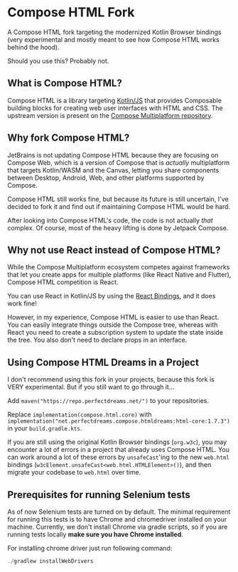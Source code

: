 # Compose HTML Fork

A Compose HTML fork targeting the modernized Kotlin Browser bindings (very experimental and mostly meant to see how Compose HTML works behind the hood).

Should you use this? Probably not.

## What is Compose HTML?

Compose HTML is a library targeting [Kotlin/JS](https://kotlinlang.org/docs/js-overview.html) that provides Composable building blocks for creating web user interfaces with HTML and CSS. The upstream version is present on the [Compose Multiplatform repository](https://github.com/JetBrains/compose-multiplatform/tree/master/html).

## Why fork Compose HTML?

JetBrains is not updating Compose HTML because they are focusing on Compose Web, which is a version of Compose that is *actually* multiplatform that targets Kotlin/WASM and the Canvas, letting you share components between Desktop, Android, Web, and other platforms supported by Compose.

Compose HTML still works fine, but because its future is still uncertain, I've decided to fork it and find out if maintaining Compose HTML would be hard. 

After looking into Compose HTML's code, the code is not actually *that* complex. Of course, most of the heavy lifting is done by Jetpack Compose.

## Why not use React instead of Compose HTML?

While the Compose Multiplatform ecosystem competes against frameworks that let you create apps for multiple platforms (like React Native and Flutter), Compose HTML competition is React.

You can use React in Kotlin/JS by using the [React Bindings](https://github.com/JetBrains/kotlin-wrappers/tree/master/kotlin-react-dom), and it does work fine!

However, in my experience, Compose HTML is easier to use than React. You can easily integrate things outside the Compose tree, whereas with React you need to create a subscription system to update the state inside the tree. You also don't need to declare props in an interface.

## Using Compose HTML Dreams in a Project

I don't recommend using this fork in your projects, because this fork is VERY experimental. But if you still want to go through it...

Add `maven("https://repo.perfectdreams.net/")` to your repositories.

Replace `implementation(compose.html.core)` with `implementation("net.perfectdreams.compose.htmldreams:html-core:1.7.3")` in your `build.gradle.kts`.

If you are still using the original Kotlin Browser bindings (`org.w3c`), you may encounter a lot of errors in a project that already uses Compose HTML. You can work around a lot of these errors by `unsafeCast`'ing to the new `web.html` bindings (`w3cElement.unsafeCast<web.html.HTMLElement>()`), and then migrate your codebase to `web.html` over time.
## Prerequisites for running Selenium tests

As of now Selenium tests are turned on by default.
The minimal requirement for running this tests is to have Chrome
and chromedriver installed on your machine. Currently, we
don't install Chrome via gradle scripts, so if you are running
tests locally **make sure you have Chrome installed**.

For installing chrome driver just run following command:
```kotlin
./gradlew installWebDrivers
```
